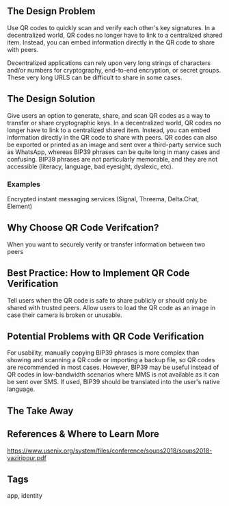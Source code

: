 ## The Design Problem

Use QR codes to quickly scan and verify each other's key signatures. In a decentralized world, QR codes no longer have to link to a centralized shared item. 
Instead, you can embed information directly in the QR code to share with peers. 

Decentralized applications can rely upon very long strings of characters and/or numbers for cryptography, end-to-end encryption, or secret groups. 
These very long URLS can be difficult to share in some cases. 

## The Design Solution

Give users an option to generate, share, and scan QR codes as a way to transfer or share cryptographic keys. In a decentralized world, QR codes no longer have 
to link to a centralized shared item. Instead, you can embed information directly in the QR code to share with peers. QR codes can also be exported or printed 
as an image and sent over a third-party service such as WhatsApp, whereas BIP39 phrases can be quite long in many cases and confusing. BIP39 phrases are not 
particularly memorable, and they are not accessible (literacy, language, bad eyesight, dyslexic, etc).

### Examples

Encrypted instant messaging services (Signal, Threema, Delta.Chat, Element)

## Why Choose QR Code Verifcation? 

When you want to securely verify or transfer information between two peers

## Best Practice: How to Implement QR Code Verification 

Tell users when the QR code is safe to share publicly or should only be shared with trusted peers. 
Allow users to load the QR code as an image in case their camera is broken or unusable.

## Potential Problems with QR Code Verification

For usability, manually copying BIP39 phrases is more complex than showing and scanning a QR code or importing a backup file, so QR codes are recommended
in most cases. However, BIP39 may be useful instead of QR codes in low-bandwidth scenarios where MMS is not available as it can be sent over SMS. If used, 
BIP39 should be translated into the user's native language.

## The Take Away

## References & Where to Learn More
https://www.usenix.org/system/files/conference/soups2018/soups2018-vaziripour.pdf

## Tags

app, identity

